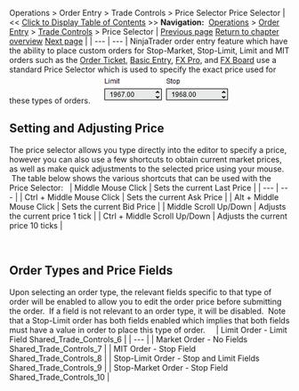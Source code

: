 ﻿
Operations \> Order Entry \> Trade Controls \> Price Selector
Price Selector
| \<\< [Click to Display Table of Contents](price_selector.md) \>\> **Navigation:**     [Operations](operations-1.md) \> [Order Entry](order_entry-1.md) \> [Trade Controls](trade_controls-1.md) \> Price Selector | [Previous page](position_display-1.md) [Return to chapter overview](trade_controls-1.md) [Next page](quantity_selector-1.md) |
| --- | --- |
NinjaTrader order entry feature which have the ability to place custom orders for Stop\-Market, Stop\-Limit, Limit and MIT orders such as the [Order Ticket,](order_ticket-1.md) [Basic Entry](basic_entry-1.md), [FX Pro](fx_pro-1.md), and [FX Board](fx_board-1.md) use a standard Price Selector which is used to specify the exact price used for these types of orders.  
 
![Shared_Trade_Controls_5](shared_trade_controls_5.png)
 
## Setting and Adjusting Price
The price selector allows you type directly into the editor to specify a price, however you can also use a few shortcuts to obtain current market prices, as well as make quick adjustments to the selected price using your mouse.  The table below shows the various shortcuts that can be used with the Price Selector:
 
| Middle Mouse Click | Sets the current Last Price |
| --- | --- |
| Ctrl \+ Middle Mouse Click | Sets the current Ask Price |
| Alt \+ Middle Mouse Click | Sets the current Bid Price |
| Middle Scroll Up/Down | Adjusts the current price 1 tick |
| Ctrl \+ Middle Scroll Up/Down | Adjusts the current price 10 ticks |

 
## Order Types and Price Fields
Upon selecting an order type, the relevant fields specific to that type of order will be enabled to allow you to edit the order price before submitting the order.  If a field is not relevant to an order type, it will be disabled.  Note that a Stop\-Limit order has both fields enabled which implies that both fields must have a value in order to place this type of order.   
 
| Limit Order \- Limit Field Shared_Trade_Controls_6 |
| --- |
| Market Order \- No Fields Shared_Trade_Controls_7 |
| MIT Order \- Stop Field Shared_Trade_Controls_8 |
| Stop\-Limit Order \- Stop and Limit Fields Shared_Trade_Controls_9 |
| Stop\-Market Order \- Stop Field Shared_Trade_Controls_10 |
